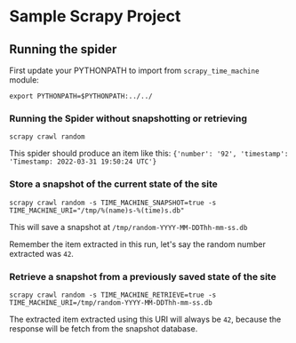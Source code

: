 # Sample Scrapy Project

## Running the spider

First update your PYTHONPATH to import from `scrapy_time_machine` module:

`export PYTHONPATH=$PYTHONPATH:../../`

### Running the Spider without snapshotting or retrieving

`scrapy crawl random`

This spider should produce an item like this:
`{'number': '92', 'timestamp': 'Timestamp: 2022-03-31 19:50:24 UTC'}`


### Store a snapshot of the current state of the site

`scrapy crawl random -s TIME_MACHINE_SNAPSHOT=true -s TIME_MACHINE_URI="/tmp/%(name)s-%(time)s.db"`

This will save a snapshot at `/tmp/random-YYYY-MM-DDThh-mm-ss.db`

Remember the item extracted in this run, let's say the random number extracted was `42`.


### Retrieve a snapshot from a previously saved state of the site

`scrapy crawl random -s TIME_MACHINE_RETRIEVE=true -s TIME_MACHINE_URI=/tmp/random-YYYY-MM-DDThh-mm-ss.db`

The extracted item extracted using this URI will always be `42`, because the response will be fetch from the snapshot database.
